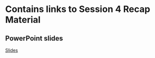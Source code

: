 # Contains links to Session 4 Recap Material
## PowerPoint slides
[Slides](https://github.com/KeaganKozlowski/python-course/blob/main/Session%205/Session%204%20Recap/Recap%20Session%204.pptx) 
